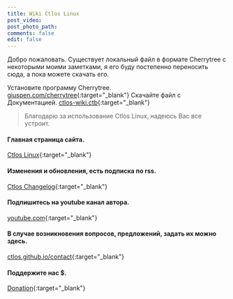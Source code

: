 ```yaml
---
title: Wiki Ctlos Linux
post_video: 
post_photo_path: 
comments: false
edit: false
---
```

Добро пожаловать. Существует локальный файл в формате Cherrytree с некоторыми моими заметками, я его буду постепенно переносить сюда, а пока можете скачать его.

Установите программу Cherrytree. [giuspen.com/cherrytree](https://www.giuspen.com/cherrytree/#downl){:target="_blank"}
Скачайте файл с Документацией. [ctlos-wiki.ctb](https://mega.nz/#F!LMwFCbZZ!1BBO4jpZz92XEPyrEtxw3Q){:target="_blank"}

> Благодарю за использование Ctlos Linux, надеюсь Вас все устроит.

#### Главная страница сайта.
[Ctlos Linux](https://ctlos.github.io){:target="_blank"}

#### Изменения и обновления, есть подписка по rss.
[Ctlos Changelog](https://ctlos.github.io/wiki/changelog){:target="_blank"}

#### Подпишитесь на youtube канал автора.
[youtube.com](https://youtube.com/channel/UCPCp_ZnMKEwYdnA_YfOZrZg?sub_confirmation=1){:target="_blank"}

#### В случае возникновения вопросов, предложений, задать их можно здесь.
[ctlos.github.io/contact](https://ctlos.github.io/contact){:target="_blank"}

#### Поддержите нас $.
[Donation](https://ctlos.github.io/donat){:target="_blank"}